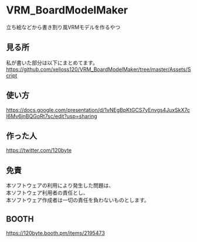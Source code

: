 # VRM_BoardModelMaker
立ち絵などから書き割り風VRMモデルを作るやつ

## 見る所
私が書いた部分は以下にまとめてます。  
https://github.com/xelloss120/VRM_BoardModelMaker/tree/master/Assets/Script

## 使い方
https://docs.google.com/presentation/d/1vNEgBpKtGCS7yEnvgs4JuxSkX7cI6Mv6jnBQGoRt7sc/edit?usp=sharing

## 作った人
https://twitter.com/120byte

## 免責
本ソフトウェアの利用により発生した問題は、  
本ソフトウェア利用者の責任とし、  
本ソフトウェア作成者は一切の責任を負わないものとします。

## BOOTH
https://120byte.booth.pm/items/2195473
